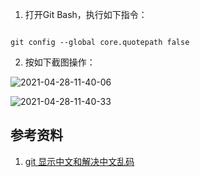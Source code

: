 1. 打开Git Bash，执行如下指令：

~~~

git config --global core.quotepath false

~~~

2. 按如下截图操作：

![2021-04-28-11-40-06](https://junjie2018sz.oss-cn-shenzhen.aliyuncs.com/images/2021-04-28-11-40-06.png)

![2021-04-28-11-40-33](https://junjie2018sz.oss-cn-shenzhen.aliyuncs.com/images/2021-04-28-11-40-33.png)

## 参考资料

1. [git 显示中文和解决中文乱码](https://zhuanlan.zhihu.com/p/133706032)